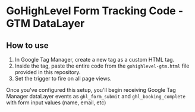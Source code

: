 # GoHighLevel Form Tracking Code -  GTM DataLayer 

## How to use 
1. In Google Tag Manager, create a new tag as a custom HTML tag.
2. Inside the tag, paste the entire code from the `gohighlevel-gtm.html` file provided in this repository.
3. Set the trigger to fire on all page views.

Once you've configured this setup, you'll begin receiving Google Tag Manager dataLayer events as `ghl_form_submit` and `ghl_booking_complete` with form input values (name, email, etc)
